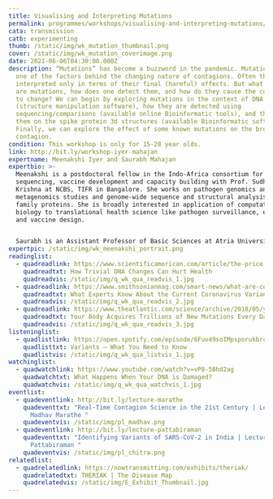 ```yaml
---
title: Visualising and Interpreting Mutations
permalink: programmes/workshops/visualising-and-interpreting-mutations/
cata: transmission
catb: experimenting
thumb: /static/img/wk_mutation_thumbnail.png
cover: /static/img/wk_mutation_coverimage.png
date: 2021-06-06T04:30:00.000Z
description: “Mutations” has become a buzzword in the pandemic. Mutations are
  one of the factors behind the changing nature of contagions. Often they are
  interpreted only in terms of their final (harmful) effects. But what exactly
  are mutations, how does one detect them, and how do they cause the contagion
  to change? We can begin by exploring mutations in the context of DNA structure
  (structure manipulation software), how they are detected using
  sequencing/comparisons (available online Bioinformatic tools), and then map
  them on the spike protein 3d structures (available Bioinformatic software).
  Finally, we can explore the effect of some known mutations on the broader
  contagion.
condition: This workshop is only for 15-28 year olds.
link: http://bit.ly/workshop-iyer-mahajan
expertname: Meenakshi Iyer and Saurabh Mahajan
expertbio: >-
  Meenakshi is a postdoctoral fellow in the Indo-Africa consortium for dengue
  sequencing, vaccine development and capacity building with Prof. Sudhir
  Krishna at NCBS, TIFR in Bangalore. She works on pathogen genomics and
  metagenomics studies and genome-wide sequence and structural analysis of viral
  family proteins. She is broadly interested in application of computational
  biology to translational health science like pathogen surveillance, evolution
  and vaccine design. 


  Saurabh is an Assistant Professor of Basic Sciences at Atria University in Bangalore. He is an evolutionary biologist with a fascination and curiosity for the biological past, which he tries to study using the computational analysis of DNA and protein sequences. He is also passionate about teaching undergrads using interactive pedagogical tools, and likes to involve undergraduates in research.
expertpic: /static/img/wk_meenakshi_portrait.png
readinglist:
  - quadreadlink: https://www.scientificamerican.com/article/the-price-of-silent-mutations/
    quadreadtxt: How Trivial DNA Changes Can Hurt Health
    quadreadvis: /static/img/q_wk_qua_readvis_1.jpg
  - quadreadlink: https://www.smithsonianmag.com/smart-news/what-are-coronavirus-variants-180976827/
    quadreadtxt: What Experts Know About the Current Coronavirus Variants
    quadreadvis: /static/img/q_wk_qua_readvis_2.jpg
  - quadreadlink: https://www.theatlantic.com/science/archive/2018/05/your-body-acquires-trillions-of-new-mutations-every-day/559472/
    quadreadtxt: Your Body Acquires Trillions of New Mutations Every Day
    quadreadvis: /static/img/q_wk_qua_readvis_3.jpg
listeninglist:
  - quadlistlink: https://open.spotify.com/episode/6Fuv49soIMpsporukbrcil
    quadlisttxt: Variants – What You Need to Know
    quadlistvis: /static/img/q_wk_qua_listvis_1.jpg
watchinglist:
  - quadwatchlink: https://www.youtube.com/watch?v=vP8-5Bhd2ag
    quadwatchtxt: What Happens When Your DNA is Damaged?
    quadwatchvis: /static/img/q_wk_qua_watchvis_1.jpg
eventlist:
  - quadeventlink: http://bit.ly/lecture-marathe
    quadeventtxt: "Real-Time Contagion Science in the 21st Century | Lecture by
      Madhav Marathe "
    quadeventvis: /static/img/pl_madhav.png
  - quadeventlink: http://bit.ly/lecture-pattabiraman
    quadeventtxt: "Identifying Variants of SARS-CoV-2 in India | Lecture by Chitra
      Pattabiraman "
    quadeventvis: /static/img/pl_chitra.png
relatedlist:
  - quadrelatedlink: https://nowtransmitting.com/exhibits/theriak/
    quadrelatedtxt: THERIAK | The Disease Map
    quadrelatedvis: /static/img/E_Exhibit_Thumbnail.jpg
---
```

